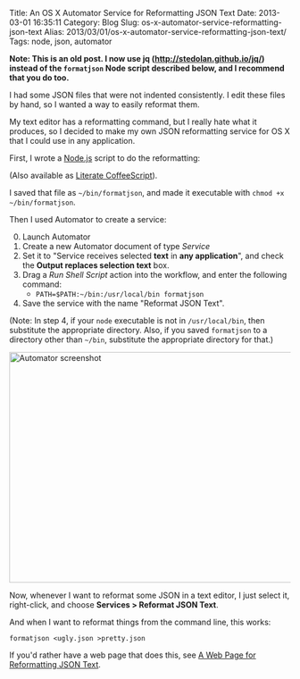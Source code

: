 Title: An OS X Automator Service for Reformatting JSON Text
Date: 2013-03-01 16:35:11
Category: Blog
Slug: os-x-automator-service-reformatting-json-text
Alias: 2013/03/01/os-x-automator-service-reformatting-json-text/
Tags: node, json, automator


**Note: This is an old post. I now use jq (<http://stedolan.github.io/jq/>) instead of the `formatjson` Node script described below, and I recommend that you do too.**

I had some JSON files that were not indented consistently. I edit these files by hand, so I wanted a way to easily reformat them.

My text editor has a reformatting command, but I really hate what it produces, so I decided to make my own JSON reformatting service for OS X that I could use in any application.
<!--break-->
First, I wrote a [Node.js](http://nodejs.org) script to do the reformatting:

<script src="https://gist.github.com/kristopherjohnson/5065599.js"></script>

(Also available as [Literate CoffeeScript](http://gist.github.com/kristopherjohnson/5153772)).

I saved that file as `~/bin/formatjson`, and made it executable with `chmod +x ~/bin/formatjson`.

Then I used Automator to create a service:

0. Launch Automator
0. Create a new Automator document of type *Service*
0. Set it to "Service receives selected **text** in **any application**", and check the **Output replaces selection text** box.
0. Drag a *Run Shell Script* action into the workflow, and enter the following command:
   - `PATH=$PATH:~/bin:/usr/local/bin formatjson`
0. Save the service with the name "Reformat JSON Text".

(Note: In step 4, if your `node` executable is not in `/usr/local/bin`, then substitute the appropriate directory. Also, if you saved `formatjson` to a directory other than `~/bin`, substitute the appropriate directory for that.)

<img src="https://s3.amazonaws.com/undefinedvalue/ReformatJSONTextService.png" height="413" width="600" alt="Automator screenshot"/>

Now, whenever I want to reformat some JSON in a text editor, I just select it, right-click, and choose **Services&nbsp;>&nbsp;Reformat&nbsp;JSON&nbsp;Text**.

And when I want to reformat things from the command line, this works:

    formatjson <ugly.json >pretty.json

If you'd rather have a web page that does this, see [A Web Page for Reformatting JSON Text](http://undefinedvalue.com/2013/03/02/web-page-reformatting-json-text).
